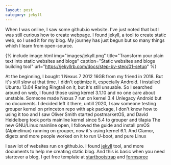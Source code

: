 ```yaml
---
layout: post
category: jekyll
---
```


When I was online, I saw some github.io website. I've just noted that but I was still curious how to create webpage. I found jekyll, a tool to create static web, so I used it for my blog.
My journey has just begun but so many things which I learn from open-source.

{% include image.html
            img="images/jekyll.png"
            title="Transform your plain text into static websites and blogs" 
            caption="Static websites and blogs building tool"
            url="https://jekyllrb.com/docs/step-by-step/01-setup" %}

At the beginning, I bought 1 Nexus 7 2012 16GB from my friend in 2018. But it's still slow at that time.
I didn't optimize it, especially Android. I installed Ubuntu 13.04 Raring Ringtail on it, but it's still unsuable.
So I searched around on web, I found those using kernel 3.1.10 and no one care about unstable. Someone made Nexus 7 run on kernel 3.4 Unlegacy Android but no documents.
I decided left it there, untill 2020, I saw someone testing grouper kernel on princeton repo with apk package, I don't know how to using it too
and I saw Oliver Smith started postmarketOS, and David Heidelberg took ports mainline kernel since 5.4 to grouper and tilapia
The new GNU/Linux mainline open, I followed the guide and install pmOS (Alpinelinux) running on grouper, now it's using kernel 6.1. And Clamor, digetx and more people worked on it to run U-boot, and pure Linux

I saw lot of websites run on github.io. I found [jekyll] tool, and more documents to help me creating static blog.
And this is basic when you need startover a blog, I get free template at [startbootstrap] and [formspree]

[jekyll]: https://jekyllrb.com/docs/step-by-step/01-setup
[startbootstrap]: https://startbootstrap.com/previews/clean-blog
[formspree]: https://formspree.io
